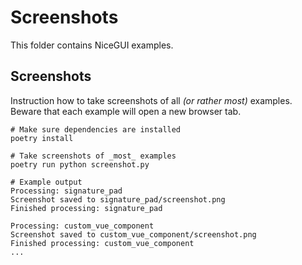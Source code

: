 # Screenshots

This folder contains NiceGUI examples.

## Screenshots

Instruction how to take screenshots of all _(or rather most)_ examples.
Beware that each example will open a new browser tab.

<!--
As an improvement all examples could be updated to read an environment variable that could
possibly tell them call: `ui.run(show=False)`
-->

```shell
# Make sure dependencies are installed
poetry install

# Take screenshots of _most_ examples
poetry run python screenshot.py

# Example output
Processing: signature_pad
Screenshot saved to signature_pad/screenshot.png
Finished processing: signature_pad

Processing: custom_vue_component
Screenshot saved to custom_vue_component/screenshot.png
Finished processing: custom_vue_component
...
```

